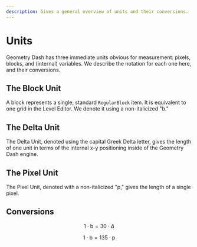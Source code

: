```yaml
---
description: Gives a general overview of units and their conversions.
---
```


# Units

Geometry Dash has three immediate units obvious for measurement: pixels, blocks, and (internal) variables. We describe the notation for each one here, and their conversions.

## The Block Unit

A block represents a single, standard `RegularBlock` item. It is equivalent to one grid in the Level Editor. We denote it using a non-italicized "b."

## The Delta Unit

The Delta Unit, denoted using the capital Greek Delta letter, gives the length of one unit in terms of the internal x-y positioning inside of the Geometry Dash engine.

## The Pixel Unit

The Pixel Unit, denoted with a non-italicized "p," gives the length of a single pixel.

## Conversions

$$
1 \cdot \mathrm{b} = 30 \cdot \Delta
$$

$$
1\cdot \mathrm{b} = 135 \cdot \mathrm{p}
$$
